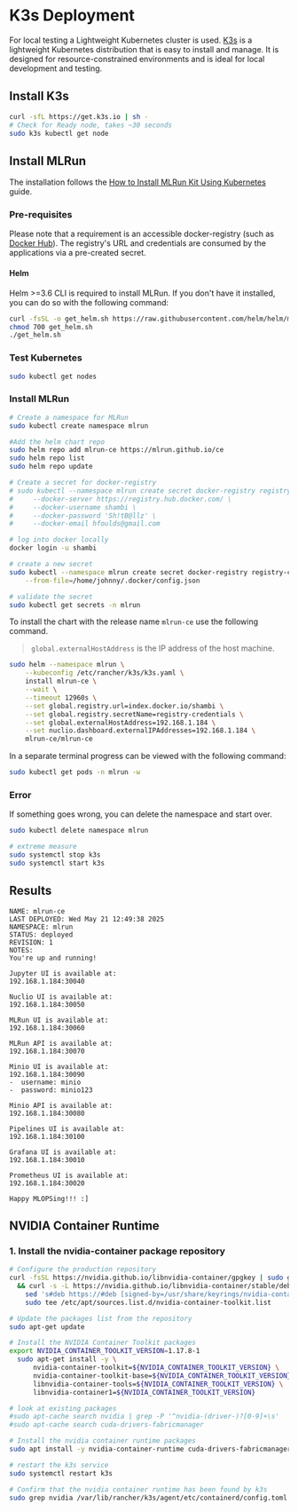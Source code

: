 # K3s Deployment

For local testing a Lightweight Kubernetes cluster is used. [K3s](https://k3s.io/) is a lightweight Kubernetes distribution that is easy to install and manage. It is designed for resource-constrained environments and is ideal for local development and testing.

## Install K3s

```bash
curl -sfL https://get.k3s.io | sh - 
# Check for Ready node, takes ~30 seconds 
sudo k3s kubectl get node 
```

## Install MLRun

The installation follows the [How to Install MLRun Kit Using Kubernetes](https://www.youtube.com/watch?v=Z6mTw7_n8iE) guide.

### Pre-requisites

Please note that a requirement is an accessible docker-registry (such as [Docker Hub](https://docs.docker.com/accounts/create-account/)). The registry's URL and credentials are consumed by the applications via a pre-created secret.

#### Helm

Helm >=3.6 CLI is required to install MLRun. If you don't have it installed, you can do so with the following command:

```bash
curl -fsSL -o get_helm.sh https://raw.githubusercontent.com/helm/helm/main/scripts/get-helm-3
chmod 700 get_helm.sh
./get_helm.sh
```


### Test Kubernetes

```bash
sudo kubectl get nodes
```

### Install MLRun

```bash
# Create a namespace for MLRun
sudo kubectl create namespace mlrun

#Add the helm chart repo
sudo helm repo add mlrun-ce https://mlrun.github.io/ce
sudo helm repo list
sudo helm repo update
```

```bash
# Create a secret for docker-registry
# sudo kubectl --namespace mlrun create secret docker-registry registry-credentials \
#     --docker-server https://registry.hub.docker.com/ \
#     --docker-username shambi \
#     --docker-password 'Sh!tB@llz' \
#     --docker-email hfoulds@gmail.com

# log into docker locally
docker login -u shambi

# create a new secret
sudo kubectl --namespace mlrun create secret docker-registry registry-credentials \
    --from-file=/home/johnny/.docker/config.json

# validate the secret
sudo kubectl get secrets -n mlrun
```

To install the chart with the release name `mlrun-ce` use the following command.
> `global.externalHostAddress` is the IP address of the host machine.

```bash
sudo helm --namespace mlrun \
    --kubeconfig /etc/rancher/k3s/k3s.yaml \
    install mlrun-ce \
    --wait \
    --timeout 12960s \
    --set global.registry.url=index.docker.io/shambi \
    --set global.registry.secretName=registry-credentials \
    --set global.externalHostAddress=192.168.1.184 \
    --set nuclio.dashboard.externalIPAddresses=192.168.1.184 \
    mlrun-ce/mlrun-ce
```

In a separate terminal progress can be viewed with the following command:

```bash
sudo kubectl get pods -n mlrun -w
``` 

### Error

If something goes wrong, you can delete the namespace and start over.

```bash
sudo kubectl delete namespace mlrun

# extreme measure
sudo systemctl stop k3s
sudo systemctl start k3s
```

## Results

```
NAME: mlrun-ce
LAST DEPLOYED: Wed May 21 12:49:38 2025
NAMESPACE: mlrun
STATUS: deployed
REVISION: 1
NOTES:
You're up and running!

Jupyter UI is available at:
192.168.1.184:30040

Nuclio UI is available at:
192.168.1.184:30050

MLRun UI is available at:
192.168.1.184:30060

MLRun API is available at:
192.168.1.184:30070

Minio UI is available at:
192.168.1.184:30090
-  username: minio
-  password: minio123

Minio API is available at:
192.168.1.184:30080

Pipelines UI is available at:
192.168.1.184:30100

Grafana UI is available at:
192.168.1.184:30010

Prometheus UI is available at:
192.168.1.184:30020

Happy MLOPSing!!! :]
```

## NVIDIA Container Runtime

### 1. Install the nvidia-container package repository 

```bash
# Configure the production repository
curl -fsSL https://nvidia.github.io/libnvidia-container/gpgkey | sudo gpg --dearmor -o /usr/share/keyrings/nvidia-container-toolkit-keyring.gpg \
  && curl -s -L https://nvidia.github.io/libnvidia-container/stable/deb/nvidia-container-toolkit.list | \
    sed 's#deb https://#deb [signed-by=/usr/share/keyrings/nvidia-container-toolkit-keyring.gpg] https://#g' | \
    sudo tee /etc/apt/sources.list.d/nvidia-container-toolkit.list

# Update the packages list from the repository
sudo apt-get update

# Install the NVIDIA Container Toolkit packages
export NVIDIA_CONTAINER_TOOLKIT_VERSION=1.17.8-1
  sudo apt-get install -y \
      nvidia-container-toolkit=${NVIDIA_CONTAINER_TOOLKIT_VERSION} \
      nvidia-container-toolkit-base=${NVIDIA_CONTAINER_TOOLKIT_VERSION} \
      libnvidia-container-tools=${NVIDIA_CONTAINER_TOOLKIT_VERSION} \
      libnvidia-container1=${NVIDIA_CONTAINER_TOOLKIT_VERSION}

# look at existing packages
#sudo apt-cache search nvidia | grep -P '^nvidia-(driver-)?[0-9]+\s'
#sudo apt-cache search cuda-drivers-fabricmanager

# Install the nvidia container runtime packages
sudo apt install -y nvidia-container-runtime cuda-drivers-fabricmanager-550

# restart the k3s service
sudo systemctl restart k3s

# Confirm that the nvidia container runtime has been found by k3s
sudo grep nvidia /var/lib/rancher/k3s/agent/etc/containerd/config.toml
```
